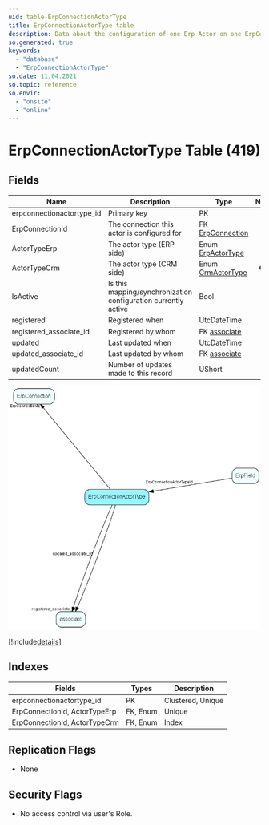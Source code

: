 ```yaml
---
uid: table-ErpConnectionActorType
title: ErpConnectionActorType table
description: Data about the configuration of one Erp Actor on one ErpConnection
so.generated: true
keywords:
  - "database"
  - "ErpConnectionActorType"
so.date: 11.04.2021
so.topic: reference
so.envir:
  - "onsite"
  - "online"
---
```


# ErpConnectionActorType Table (419)

## Fields

| Name | Description | Type | Null |
|------|-------------|------|:----:|
|erpconnectionactortype\_id|Primary key|PK| |
|ErpConnectionId|The connection this actor is configured for|FK [ErpConnection](erpconnection.md)| |
|ActorTypeErp|The actor type (ERP side)|Enum [ErpActorType](enums/erpactortype.md)| |
|ActorTypeCrm|The actor type (CRM side)|Enum [CrmActorType](enums/crmactortype.md)|&#x25CF;|
|IsActive|Is this mapping/synchronization configuration currently active|Bool| |
|registered|Registered when|UtcDateTime| |
|registered\_associate\_id|Registered by whom|FK [associate](associate.md)| |
|updated|Last updated when|UtcDateTime| |
|updated\_associate\_id|Last updated by whom|FK [associate](associate.md)| |
|updatedCount|Number of updates made to this record|UShort| |


![ErpConnectionActorType table relationship diagram](./media/ErpConnectionActorType.png)

[!include[details](./includes/erpconnectionactortype.md)]

## Indexes

| Fields | Types | Description |
|--------|-------|-------------|
|erpconnectionactortype\_id |PK |Clustered, Unique |
|ErpConnectionId, ActorTypeErp |FK, Enum |Unique |
|ErpConnectionId, ActorTypeCrm |FK, Enum |Index |

## Replication Flags

* None

## Security Flags

* No access control via user's Role.

